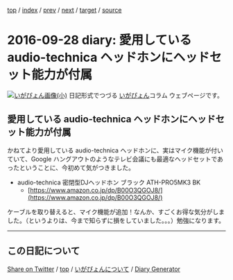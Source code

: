 [top](../index.html) 
 / [index](index.html) 
 / [prev](https://igapyon.github.io/diary/2016/ig160921.html) 
 / [next](https://igapyon.github.io/diary/2016/ig160930.html) 
 / [target](https://igapyon.github.io/diary/2016/ig160928.html) 
 / [source](https://github.com/igapyon/diary/blob/gh-pages/2016/ig160928.html.src.md) 

2016-09-28 diary: 愛用している audio-technica ヘッドホンにヘッドセット能力が付属
=====================================================================================================
[![いがぴょん画像(小)](https://igapyon.github.io/diary/images/iga200306s.jpg "いがぴょん")](https://igapyon.github.io/diary/memo/memoigapyon.html) 日記形式でつづる [いがぴょん](https://igapyon.github.io/diary/memo/memoigapyon.html)コラム ウェブページです。

## 愛用している audio-technica ヘッドホンにヘッドセット能力が付属

かねてより愛用している audio-technica ヘッドホンに、実はマイク機能が付いていて、Google ハングアウトのようなテレビ会議にも最適なヘッドセットであったということに、今初めて気がつきました。

* audio-technica 密閉型DJヘッドホン ブラック ATH-PRO5MK3 BK
  * [https://www.amazon.co.jp/dp/B00O3QGOJ8/](https://www.amazon.co.jp/dp/B00O3QGOJ8/)

ケーブルを取り替えると、マイク機能が追加！なんか、すごくお得な気分がしました。（というよりは、今まで知らずに損をしていました。。。）勉強になります。

----------------------------------------------------------------------------------------------------

## この日記について

[Share on Twitter](https://twitter.com/intent/tweet?hashtags=igapyon%2Cdiary%2C%E3%81%84%E3%81%8C%E3%81%B4%E3%82%87%E3%82%93&text=%E6%84%9B%E7%94%A8%E3%81%97%E3%81%A6%E3%81%84%E3%82%8B+audio-technica+%E3%83%98%E3%83%83%E3%83%89%E3%83%9B%E3%83%B3%E3%81%AB%E3%83%98%E3%83%83%E3%83%89%E3%82%BB%E3%83%83%E3%83%88%E8%83%BD%E5%8A%9B%E3%81%8C%E4%BB%98%E5%B1%9E&url=https%3A%2F%2Figapyon.github.io%2Fdiary%2F2016%2Fig160928.html) / [top](../index.html) / [いがぴょんについて](https://igapyon.github.io/diary/memo/memoigapyon.html) / [Diary Generator](https://github.com/igapyon/igapyonv3)
